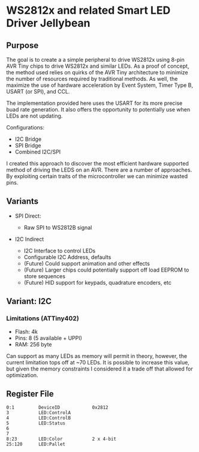 # WS2812x and related Smart LED Driver Jellybean 
## Purpose

The goal is to create a a simple peripheral to drive WS2812x using 8-pin AVR
Tiny chips to drive WS2812x and similar LEDs. As a proof of concept, the method
used relies on quirks of the AVR Tiny architecture to minimize the number of
resources required by traditional methods. As well, the maximize the use of 
hardware acceleration by Event System, Timer Type B, USART (or SPI), and CCL.

The implementation provided here uses the USART for its more precise buad rate
generation. It also offers the opportunity to potentially use when LEDs are not
updating.

Configurations:

- I2C Bridge
- SPI Bridge
- Combined I2C/SPI

I created this approach to discover the most efficient hardware supported method
of driving the LEDS on an AVR. There are a number of approaches. By exploiting
certain traits of the microcontroller we can minimize wasted pins.

## Variants

- SPI Direct:
    - Raw SPI to WS2812B signal

- I2C Indirect
    - I2C Interface to control LEDs
    - Configurable I2C Address, defaults
    - (Future) Could support animation and other effects
    - (Future) Larger chips could potentially support off load EEPROM to store sequences
    - (Future) HID support for keypads, quadrature encoders, etc

## Variant: I2C

### Limitations (ATTiny402)

- Flash: 4k
- Pins: 8 (5 available + UPPI)
- RAM: 256 byte

Can support as many LEDs as memory will permit in theory, however, the current
limitation tops off at ~70 LEDs. It is possible to increase this value, but
given the memory constraints I considered it a trade off that allowed for
optimization.


## Register File

```
0:1         DeviceID            0x2812
3           LED:ControlA
4           LED:ControlB
5           LED:Status
6
7
8:23        LED:Color           2 x 4-bit
25:120      LED:Pallet

```